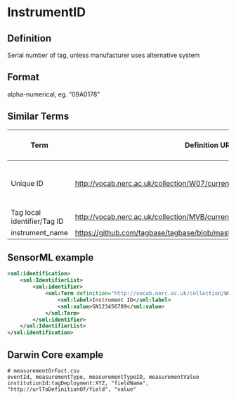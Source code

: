 # InstrumentID

## Definition 
Serial number of tag, unless manufacturer uses alternative system

## Format
alpha-numerical, eg. “09A0178”

## Similar Terms 
|Term|Definition URL|Source Vocabulary Publisher/Creator|
|----|----------|-----------------|
|Unique ID|http://vocab.nerc.ac.uk/collection/W07/current/IDEN0008/|NERC/Sensor Web Enablement Marine Profiles/Sensor ML |
|Tag local identifier/Tag ID|http://vocab.nerc.ac.uk/collection/MVB/current/MVB000182/|NERC/MVB |
|instrument_name|https://github.com/tagbase/tagbase/blob/master/eTagMetadataInventory.csv#L2|Tagbase |

## SensorML example
```xml
<sml:identification>  
	<sml:IdentifierList>  
		<sml:identifier>  
			<sml:Term definition="http://vocab.nerc.ac.uk/collection/W07/current/IDEN0008/">  
				<sml:label>Instrument ID</sml:label>  
				<sml:value>SN123456789</sml:value>  
			</sml:Term>  
		</sml:identifier>  
	</sml:IdentifierList>  
</sml:identification>
```
## Darwin Core example
```csv
# measurementOrFact.csv
eventId, measurementType, measurementTypeID, measurementValue
institutionId:tagDeployment:XYZ, "fieldName", "http://urlToDefinitionOf/field", "value"
```